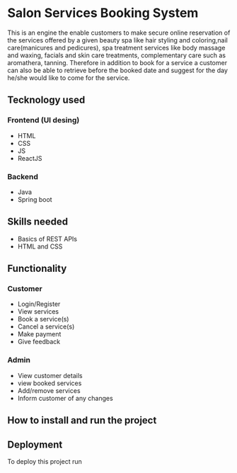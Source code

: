 
# Salon Services Booking System

This is an engine the enable customers to make secure online reservation 
 of the services offered by a given beauty spa like hair styling 
and coloring,nail care(manicures and pedicures), spa treatment services 
like body massage and waxing, facials and skin care treatments,
complementary care such as aromathera, tanning. Therefore in addition to 
book for a service a customer can also be able to retrieve before the booked
date and suggest for the day he/she would like to come for 
the service.


## Tecknology used
### Frontend (UI desing)
* HTML
* CSS
* JS
* ReactJS

### Backend
* Java
* Spring boot

## Skills needed
* Basics of REST APIs
* HTML and CSS

 
 
## Functionality
### Customer
* Login/Register
* View services
* Book a service(s)
* Cancel a service(s)
* Make payment
* Give feedback

### Admin
* View customer details
* view booked services
* Add/remove services 
* Inform customer of any changes

## How to install and run the project
## Deployment

To deploy this project run

```bash
  
```

